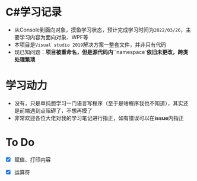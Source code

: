 # C#学习记录

- 从Console到面向对象，摸鱼学习状态，预计完成学习时间为`2022/03/26`，主要学习内容为面向对象、WPF等
- 本项目是`Visual studio 2019`解决方案一整套文件，并非只有代码
- 现已知问题：**项目被重命名，但是源代码内**``namespace`**依旧未更改，跨类处理繁琐**

#  学习动力

- 没有，只是单纯想学习一门语言写程序（至于是啥程序我也不知道），其实还是前端遇到点阻碍了，不想再摸了
- 非常欢迎各位大佬对我的学习笔记进行指正，如有错误可以在**issue**内指正

# To Do

- [x] 赋值、打印内容
- [x] 运算符

